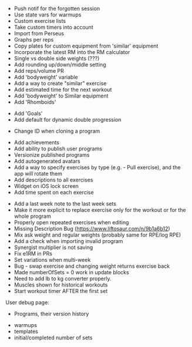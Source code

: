 - Push notif for the forgotten session
- Use state vars for warmups
- Custom exercise lists
- Take custom timers into account
- Import from Perseus
- Graphs per reps
- Copy plates for custom equipment from 'similar' equipment
- Incorporate the latest RM into the RM calculator
- Single vs double side weights (???)
- Add rounding up/down/middle setting
- Add reps/volume PR
- Add 'bodyweight' variable
- Add a way to create "similar" exercise
- Add estimated time for the next workout
- Add 'bodyweight' to Similar equipment
- Add 'Rhomboids' 
* Add 'Goals'
* Add default for dynamic double progression
- Change ID when cloning a program

* Add achievements
* Add ability to publish user programs
* Versionize published programs
* Add autogenerated avatars
* Add a way to specify exercises by type (e.g. - Pull exercise), and the app will rotate them
* Add descriptions to all exercises
* Widget on iOS lock screen
* Add time spent on each exercise

- Add a last week note to the last week sets
- Make it more explicit to replace exercise only for the workout or for the whole program
- Properly open repeated exercises when editing
- Missing Description Bug (https://www.liftosaur.com/n/9b1a6b12)
- Mix ask weight and regular weights (probably same for RPE/log RPE)
- Add a check when importing invalid program
- Synergist multiplier is not saving
- Fix e1RM in PRs
- Set variations when multi-week
- Bug - swap exercise and changing weight returns exercise back
- Made numberOfSets = 0 work in update blocks
- Need to add lb to kg converter properly.
- Muscles shown for historical workouts
- Start workout timer AFTER the first set

User debug page:
- Programs, their version history

* warmups
* templates
* initial/completed number of sets


